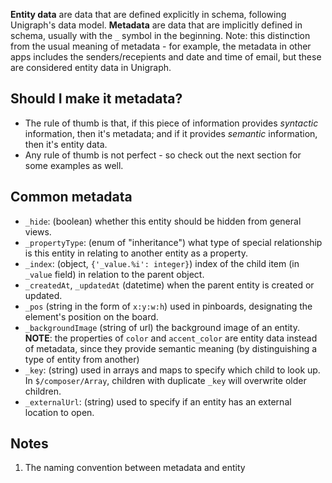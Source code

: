 
  **Entity data** are data that are defined explicitly in schema, following Unigraph's data model.
  **Metadata** are data that are implicitly defined in schema, usually with the `_` symbol in the beginning.
  Note: this distinction from the usual meaning of metadata - for example, the metadata in other apps includes the senders/recepients and date and time of email, but these are considered entity data in Unigraph.
  ## Should I make it metadata?
  - The rule of thumb is that, if this piece of information provides _syntactic_ information, then it's metadata; and if it provides _semantic_ information, then it's entity data.
  - Any rule of thumb is not perfect - so check out the next section for some examples as well.
  ## Common metadata
  - `_hide`: (boolean) whether this entity should be hidden from general views.
  - `_propertyType`: (enum of "inheritance") what type of special relationship is this entity in relating to another entity as a property.
  - `_index`: (object, `{'_value.%i': integer}`) index of the child item (in `_value` field) in relation to the parent object.
  - `_createdAt`, `_updatedAt` (datetime) when the parent entity is created or updated.
  - `_pos` (string in the form of `x:y:w:h`) used in pinboards, designating the element's position on the board.
  - `_backgroundImage` (string of url) the background image of an entity. **NOTE**: the properties of `color` and `accent_color`  are entity data instead of metadata, since they provide semantic meaning (by distinguishing a type of entity from another)
  - `_key`: (string) used in arrays and maps to specify which child to look up. In `$/composer/Array`, children with duplicate `_key` will overwrite older children.
  - `_externalUrl`: (string) used to specify if an entity has an external location to open.
  ## Notes
  1. The naming convention between metadata and entity